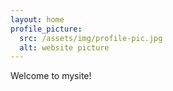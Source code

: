 ```yaml
---
layout: home
profile_picture:
  src: /assets/img/profile-pic.jpg
  alt: website picture
---
```


<p>
  Welcome to mysite!
</p>


